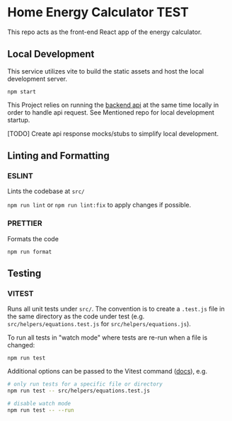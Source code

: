 # Home Energy Calculator TEST

This repo acts as the front-end React app of the energy calculator.

## Local Development

This service utilizes vite to build the static assets and host the local development server.

`npm start`

This Project relies on running the [backend api](https://github.com/climate-cooperative/home-energy-assessment-database) at the same time locally in order to handle api request. See Mentioned repo for local development startup.

[TODO] Create api response mocks/stubs to simplify local development.

## Linting and Formatting

### ESLINT

Lints the codebase at `src/`

`npm run lint` or `npm run lint:fix` to apply changes if possible.

### PRETTIER

Formats the code

`npm run format`

## Testing

### VITEST

Runs all unit tests under `src/`. The convention is to create a `.test.js` file in the same directory as the code under test (e.g. `src/helpers/equations.test.js` for `src/helpers/equations.js`).

To run all tests in "watch mode" where tests are re-run when a file is changed:

`npm run test`

Additional options can be passed to the Vitest command ([docs](https://vitest.dev/guide/cli.html#options)), e.g.

```bash
# only run tests for a specific file or directory
npm run test -- src/helpers/equations.test.js

# disable watch mode
npm run test -- --run  
```